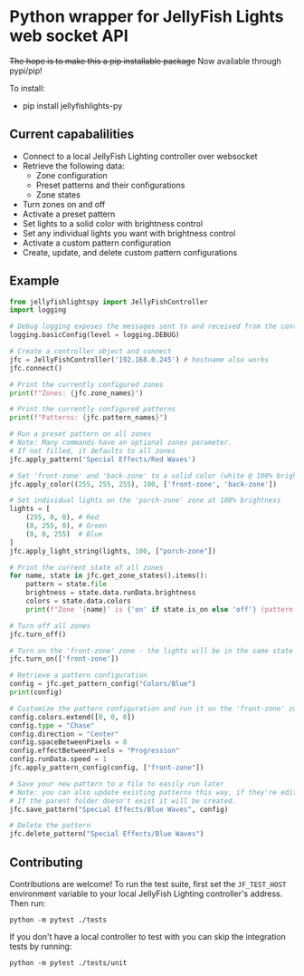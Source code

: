 # Python wrapper for JellyFish Lights web socket API

~~The hope is to make this a pip installable package~~
Now available through pypi/pip!

To install:

- pip install jellyfishlights-py

## Current capabalilities

- Connect to a local JellyFish Lighting controller over websocket
- Retrieve the following data:
  - Zone configuration
  - Preset patterns and their configurations
  - Zone states
- Turn zones on and off
- Activate a preset pattern
- Set lights to a solid color with brightness control
- Set any individual lights you want with brightness control
- Activate a custom pattern configuration
- Create, update, and delete custom pattern configurations

## Example

```python
from jellyfishlightspy import JellyFishController
import logging

# Debug logging exposes the messages sent to and received from the controller
logging.basicConfig(level = logging.DEBUG)

# Create a controller object and connect
jfc = JellyFishController('192.168.0.245') # hostname also works
jfc.connect()

# Print the currently configured zones
print(f"Zones: {jfc.zone_names}")

# Print the currently configured patterns
print(f"Patterns: {jfc.pattern_names}")

# Run a preset pattern on all zones
# Note: Many commands have an optional zones parameter.
# If not filled, it defaults to all zones
jfc.apply_pattern('Special Effects/Red Waves')

# Set 'front-zone' and 'back-zone' to a solid color (white @ 100% brightness in this case)
jfc.apply_color((255, 255, 255), 100, ['front-zone', 'back-zone'])

# Set individual lights on the 'porch-zone' zone at 100% brightness
lights = [
    (255, 0, 0), # Red
    (0, 255, 0), # Green
    (0, 0, 255)  # Blue
]
jfc.apply_light_string(lights, 100, ["porch-zone"])

# Print the current state of all zones
for name, state in jfc.get_zone_states().items():
    pattern = state.file
    brightness = state.data.runData.brightness
    colors = state.data.colors
    print(f"Zone '{name}' is {'on' if state.is_on else 'off'} (pattern: '{pattern}', colors: {colors}, brightness: {brightness})")

# Turn off all zones
jfc.turn_off()

# Turn on the 'front-zone' zone - the lights will be in the same state as when they were last on
jfc.turn_on(['front-zone'])

# Retrieve a pattern configuration
config = jfc.get_pattern_config("Colors/Blue")
print(config)

# Customize the pattern configuration and run it on the 'front-zone' zone
config.colors.extend([0, 0, 0])
config.type = "Chase"
config.direction = "Center"
config.spaceBetweenPixels = 8
config.effectBetweenPixels = "Progression"
config.runData.speed = 1
jfc.apply_pattern_config(config, ["front-zone"])

# Save your new pattern to a file to easily run later
# Note: you can also update existing patterns this way, if they're editable.
# If the parent folder doesn't exist it will be created.
jfc.save_pattern("Special Effects/Blue Waves", config)

# Delete the pattern
jfc.delete_pattern("Special Effects/Blue Waves")
```

## Contributing

Contributions are welcome! To run the test suite, first set the `JF_TEST_HOST` environment variable to your local JellyFish Lighting controller's address. Then run:

```
python -m pytest ./tests
```

If you don't have a local controller to test with you can skip the integration tests by running:

```
python -m pytest ./tests/unit
```
